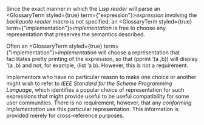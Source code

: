  



Since the exact manner in which the *Lisp reader* will parse an <GlossaryTerm styled={true} term={"expression"}><i>expression</i></GlossaryTerm> involving the *backquote reader macro* is not specified, an <GlossaryTerm styled={true} term={"implementation"}><i>implementation</i></GlossaryTerm> is free to choose any representation that preserves the semantics described. 



Often an <GlossaryTerm styled={true} term={"implementation"}><i>implementation</i></GlossaryTerm> will choose a representation that facilitates pretty printing of the expression, so that (pprint ‘(a ,b)) will display ‘(a ,b) and not, for example, (list ’a b). However, this is not a requirement. 



Implementors who have no particular reason to make one choice or another might wish to refer to *IEEE Standard for the Scheme Programming Language*, which identifies a popular choice of representation for such expressions that might provide useful to be useful compatibility for some user communities. There is no requirement, however, that any *conforming implementation* use this particular representation. This information is provided merely for cross-reference purposes. 



